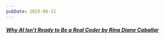 ```yaml
---
pubDate: 2025-08-31
---
```


##### [Why AI Isn’t Ready to Be a Real Coder by Rina Diane Caballar](https://spectrum.ieee.org/ai-for-coding)
